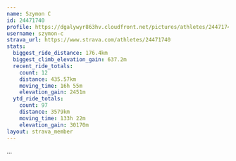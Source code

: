 ```yaml
---
name: Szymon C
id: 24471740
profile: https://dgalywyr863hv.cloudfront.net/pictures/athletes/24471740/7213253/2/large.jpg
username: szymon-c
strava_url: https://www.strava.com/athletes/24471740
stats:
  biggest_ride_distance: 176.4km
  biggest_climb_elevation_gain: 637.2m
  recent_ride_totals:
    count: 12
    distance: 435.57km
    moving_time: 16h 55m
    elevation_gain: 2451m
  ytd_ride_totals:
    count: 97
    distance: 3579km
    moving_time: 133h 22m
    elevation_gain: 30170m
layout: strava_member
--- 
```

...
